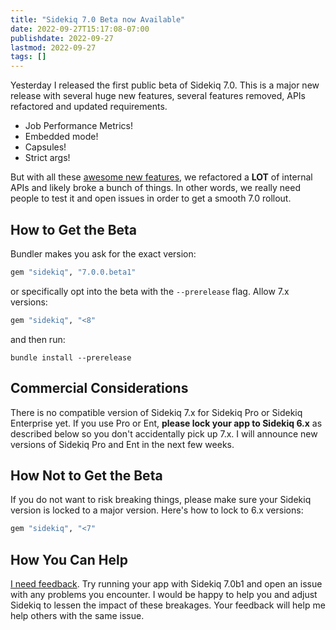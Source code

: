 ```yaml
---
title: "Sidekiq 7.0 Beta now Available"
date: 2022-09-27T15:17:08-07:00
publishdate: 2022-09-27
lastmod: 2022-09-27
tags: []
---
```


Yesterday I released the first public beta of Sidekiq 7.0. This is a major new release with
several huge new features, several features removed, APIs refactored and updated requirements.

* Job Performance Metrics!
* Embedded mode!
* Capsules!
* Strict args!

But with all these [awesome new features](https://github.com/mperham/sidekiq/blob/7-0/docs/7.0-Upgrade.md), we refactored a **LOT** of internal APIs and likely broke a bunch of things. In other words, we really need people to test it and open issues in order to get a smooth 7.0 rollout.

## How to Get the Beta

Bundler makes you ask for the exact version:

```ruby
gem "sidekiq", "7.0.0.beta1"
```

or specifically opt into the beta with the `--prerelease` flag. Allow 7.x versions:

```ruby
gem "sidekiq", "<8"
```

and then run:

```
bundle install --prerelease
```

## Commercial Considerations

There is no compatible version of Sidekiq 7.x for Sidekiq Pro or Sidekiq Enterprise yet.
If you use Pro or Ent, **please lock your app to Sidekiq 6.x** as described below so you don't accidentally pick up 7.x.
I will announce new versions of Sidekiq Pro and Ent in the next few weeks.

## How Not to Get the Beta

If you do not want to risk breaking things, please make sure your Sidekiq version is locked to a major version.
Here's how to lock to 6.x versions:

```ruby
gem "sidekiq", "<7"
```

## How You Can Help

[I need feedback](https://github.com/mperham/sidekiq/issues/new?template=bug_report.md). Try running your app with Sidekiq 7.0b1 and open an issue with any problems you encounter. I would be happy to help you and adjust Sidekiq to lessen the impact of these breakages. Your feedback will help me help others with the same issue.